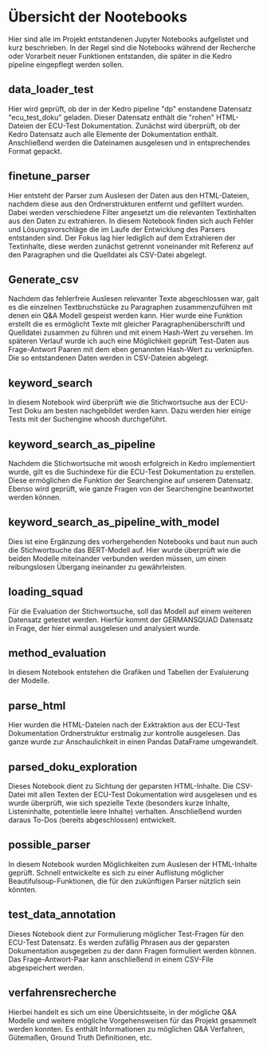 # Übersicht der Nootebooks
Hier sind alle im Projekt entstandenen Jupyter Notebooks aufgelistet und kurz beschrieben. 
In der Regel sind die Notebooks während der Recherche oder Vorarbeit neuer Funktionen entstanden, die später in die Kedro pipeline eingepflegt werden sollen.

## data_loader_test
Hier wird geprüft, ob der in der Kedro pipeline "dp" enstandene Datensatz "ecu_test_doku" geladen. Dieser Datensatz enthält die "rohen" HTML-Dateien der ECU-Test Dokumentation.
Zunächst wird überprüft, ob der Kedro Datensatz auch alle Elemente der Dokumentation enthält. Anschließend werden die Dateinamen ausgelesen und in entsprechendes Format gepackt.

## finetune_parser
Hier entsteht der Parser zum Auslesen der Daten aus den HTML-Dateien, nachdem diese aus den Ordnerstrukturen entfernt und gefiltert wurden. Dabei werden verschiedene Filter angesetzt um die relevanten Textinhalten aus den Daten zu extrahieren. In diesem Notebook finden sich auch Fehler und Lösungsvorschläge die im Laufe der Entwicklung des Parsers entstanden sind. Der Fokus lag hier lediglich auf dem Extrahieren der Textinhalte, diese werden zunächst getrennt voneinander mit Referenz auf den Paragraphen und die Quelldatei als CSV-Datei abgelegt. 

## Generate_csv
Nachdem das fehlerfreie Auslesen relevanter Texte abgeschlossen war, galt es die einzelnen Textbruchstücke zu Paragraphen zusammenzuführen mit denen ein Q&A Modell gespeist werden kann. Hier wurde eine Funktion erstellt die es ermöglicht Texte mit gleicher Paragraphenüberschrift und Quelldatei zusammen zu führen und mit einem Hash-Wert zu versehen. Im späteren Verlauf wurde ich auch eine Möglichkeit geprüft Test-Daten aus Frage-Antwort Paaren mit dem eben genannten Hash-Wert zu verknüpfen. Die so entstandenen Daten werden in CSV-Dateien abgelegt. 

## keyword_search
In diesem Notebook wird überprüft wie die Stichwortsuche aus der ECU-Test Doku am besten nachgebildet werden kann. Dazu werden hier einige Tests mit der Suchengine whoosh durchgeführt.

## keyword_search_as_pipeline
Nachdem die Stichwortsuche mit woosh erfolgreich in Kedro implementiert wurde, gilt es die Suchindexe für die ECU-Test Dokumentation zu erstellen. Diese ermöglichen die Funktion der Searchengine auf unserem Datensatz. Ebenso wird geprüft, wie ganze Fragen von der Searchengine beantwortet werden können.

## keyword_search_as_pipeline_with_model
Dies ist eine Ergänzung des vorhergehenden Notebooks und baut nun auch die Stichwortsuche das BERT-Modell auf. Hier wurde überprüft wie die beiden Modelle miteinander verbunden werden müssen, um einen reibungslosen Übergang ineinander zu gewährleisten.

## loading_squad
Für die Evaluation der Stichwortsuche, soll das Modell auf einem weiteren Datensatz getestet werden. Hierfür kommt der GERMANSQUAD Datensatz in Frage, der hier einmal ausgelesen und analysiert wurde.

## method_evaluation
In diesem Notebook entstehen die Grafiken und Tabellen der Evaluierung der Modelle. 

## parse_html
Hier wurden die HTML-Dateien nach der Exktraktion aus der ECU-Test Dokumentation Ordnerstruktur erstmalig zur kontrolle ausgelesen. Das ganze wurde zur Anschaulichkeit in einen Pandas DataFrame umgewandelt.

## parsed_doku_exploration
Dieses Notebook dient zu Sichtung der geparsten HTML-Inhalte. Die CSV-Datei mit allen Texten der ECU-Test Dokumentation wird ausgelesen und es wurde überprüft, wie sich spezielle Texte (besonders kurze Inhalte, Listeninhalte, potentielle leere Inhalte) verhalten. Anschließend wurden daraus To-Dos (bereits abgeschlossen) entwickelt.

## possible_parser
In diesem Notebook wurden Möglichkeiten zum Auslesen der HTML-Inhalte geprüft. Schnell entwickelte es sich zu einer Auflistung möglicher Beautifulsoup-Funktionen, die für den zukünftigen Parser nützlich sein könnten.

## test_data_annotation
Dieses Notebook dient zur Formulierung möglicher Test-Fragen für den ECU-Test Datensatz. Es werden zufällig Phrasen aus der geparsten Dokumentation ausgegeben zu der dann Fragen formuliert werden können. Das Frage-Antwort-Paar kann anschließend in einem CSV-File abgespeichert werden. 

## verfahrensrecherche
Hierbei handelt es sich um eine Übersichtsseite, in der mögliche Q&A Modelle und weitere mögliche Vorgehensweisen für das Projekt gesammelt werden konnten. Es enthält Informationen zu möglichen Q&A Verfahren, Gütemaßen, Ground Truth Definitionen, etc.
